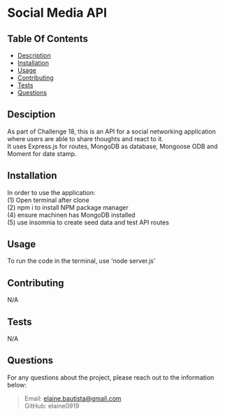 # Social Media API

## Table Of Contents

  * [Description](#description)
  * [Installation](#installation)
  * [Usage](#usage)
  * [Contributing](#credits)
  * [Tests](#test)
  * [Questions](#questions)
   
  ## Desciption

  As part of Challenge 18, this is an API for a social networking application where users are able to share thoughts and react to it. <br>
  It uses Express.js for routes, MongoDB as database, Mongoose ODB and Moment for date stamp.

  ## Installation

  In order to use the application: <br>
  (1) Open terminal after clone <br>
  (2) npm i to install NPM package manager <br>
  (4) ensure machinen has MongoDB installed <br>
  (5) use insomnia to create seed data and test API routes <br>

  ## Usage

  To run the code in the terminal, use 'node server.js'

  ## Contributing

 N/A

  ## Tests

  N/A

  ## Questions

  For any questions about the project, please reach out to the information below:
  > Email: elaine.bautista@gmail.com <br>
  > GitHub: elaine0919